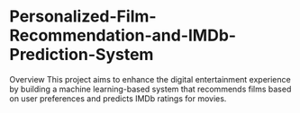 # Personalized-Film-Recommendation-and-IMDb-Prediction-System
Overview  This project aims to enhance the digital entertainment experience by building a machine learning-based system that recommends films based on user preferences and predicts IMDb ratings for movies. 
